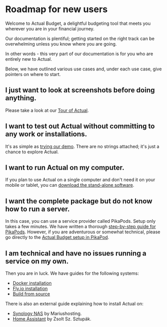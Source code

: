 # Roadmap for new users

Welcome to Actual Budget, a delightful budgeting tool that meets you wherever you are in your financial journey.

Our documentation is plentiful; getting started on the right track can be overwhelming unless you know where you are going.

In other words - this very part of our documentation is for you who are entirely new to Actual.

Below, we have outlined various use cases and, under each use case, give pointers on where to start.

## I just want to look at screenshots before doing anything.

Please take a look at our [Tour of Actual](/docs/tour/).

## I want to test out Actual without committing to any work or installations.

It's as simple as [trying our demo](https://demo.actualbudget.org/budget).
There are no strings attached; it's just a chance to explore Actual.


## I want to run Actual on my computer.

If you plan to use Actual on a single computer and don't need it on your mobile or tablet,
you can [download the stand-alone software](https://github.com/actualbudget/actual/releases).


## I want the complete package but do not know how to run a server.

In this case, you can use a service provider called PikaPods. Setup only takes a few minutes.
We have written a thorough [step-by-step guide for PikaPods](/docs/install/pikapods).
However, if you are adventurous or somewhat technical, please go directly to the [Actual Budget setup in PikaPod](https://www.pikapods.com/pods?run=actual).


## I am technical and have no issues running a service on my own.

Then you are in luck. We have guides for the following systems:

* [Docker installation](/docs/install/docker)
* [Fly.io installation](/docs/install/fly)
* [Build from source](/docs/install/build-from-source)

There is also an external guide explaining how to install Actual on:

* [Synology NAS](https://mariushosting.com/how-to-install-actual-on-your-synology-nas/) by Mariushosting.
* [Home Assistant](https://github.com/sztupy/hassio-actualbudget) by Zsolt Sz. Sztupák.

